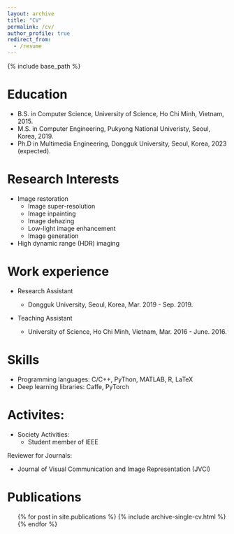 ```yaml
---
layout: archive
title: "CV"
permalink: /cv/
author_profile: true
redirect_from:
  - /resume
---
```


{% include base_path %}

Education
======
* B.S. in Computer Science, University of Science, Ho Chi Minh, Vietnam, 2015.
* M.S. in Computer Engineering, Pukyong National Univeristy, Seoul, Korea, 2019.
* Ph.D in Multimedia Engineering, Dongguk University, Seoul, Korea, 2023 (expected).

Research Interests
======
* Image restoration
  *  Image super-resolution
  *  Image inpainting
  *  Image dehazing
  *  Low-light image enhancement
  *  Image generation
* High dynamic range (HDR) imaging

Work experience
======
* Research Assistant
  * Dongguk University, Seoul, Korea, Mar. 2019 - Sep. 2019.

* Teaching Assistant
  * University of Science, Ho Chi Minh, Vietnam, Mar. 2016 - June. 2016.
   
Skills
======
* Programming languages: C/C++, PyThon, MATLAB, R, LaTeX
* Deep learning libraries: Caffe, PyTorch

Activites:
======
* Society Activities:
  * Student member of IEEE

Reviewer for Journals:
  * Journal of Visual Communication and Image Representation (JVCI)

Publications
======
  <ul>{% for post in site.publications %}
    {% include archive-single-cv.html %}
  {% endfor %}</ul>
  
